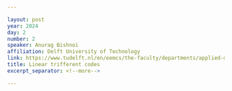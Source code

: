 ```yaml
---

layout: post
year: 2024
day: 2
number: 2
speaker: Anurag Bishnoi
affiliation: Delft University of Technology
link: https://www.tudelft.nl/en/eemcs/the-faculty/departments/applied-mathematics/people/dr-a-anurag-bishnoi
title: Linear trifferent codes
excerpt_separator: <!--more-->

---
```



<!--more-->
